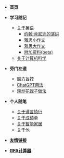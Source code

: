 <!-- docs/_sidebar.md -->
* **首页**
    <!-- * [慢慢爬](climb/)
    * [飞快地爬](climb/climbing)
    * [我不想爬](climb/IWantClimbing) -->

* **学习随记**
    * [关于英语](study_Notes/about_English/)
        * [约翰·肯尼迪的演讲](study_Notes/about_English/JFK_speech/)
        * [雅思小作文](study_Notes/about_English/IELTS_writing1/)
        * [雅思大作文](study_Notes/about_English/IELTS_writing2/)
        * [附加资料(beta)](study_Notes/about_English/three_branches_of_governments/)
    * [关于计算机科学](study_Notes/about_computer_science/)

* **旁门左道**
    * [魔方盲拧](eat_drink_play_laugh/magic_Cube_Blindfolded/)
    * [ChatGPT用法](eat_drink_play_laugh/chatGPT_usage/)
    * [辣炒花蚬子做法](eat_drink_play_laugh/spicy_clam/)

* **个人随笔**
    * [关于谨言慎行](personal_Notes/close_zyys_mouth/)
    * [关于成绩单](personal_Notes/grade_report/)
    * [关于智能家居](personal_Notes/smart_home/)
    * [关于他](personal_Notes/about_him/)

* [**友情链接**](websites_Of_Friends/)

<!-- * [GPA计算器](GPA_calculator/) -->
* [**GPA计算器**](GPA_calculator2/)
